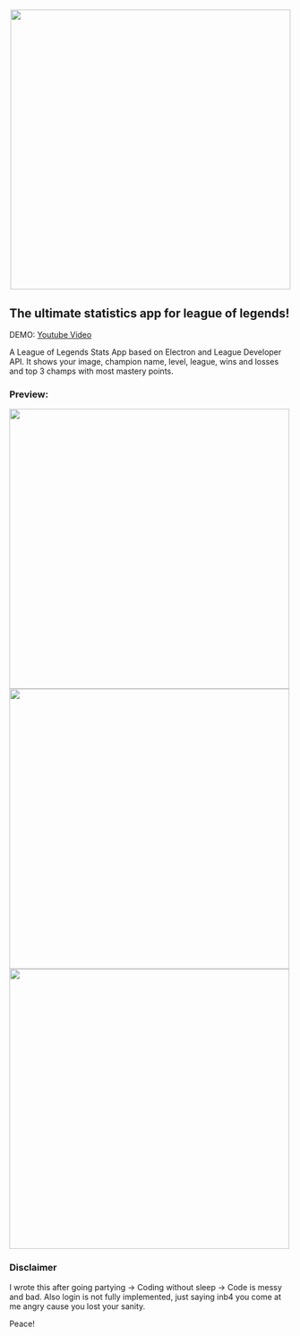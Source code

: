 <h1 align="center">
  <img src="https://i.imgur.com/goBt8z7.png" width="500">
</h1>

<h2>The ultimate statistics app for league of legends!</h2>

DEMO: <a href="https://youtu.be/lrw8r1CESW8?t=28s">Youtube Video</a>

A League of Legends Stats App based on Electron and League Developer API.
It shows your image, champion name, level, league, wins and losses and top 3 champs with most mastery points.

<h3>Preview: </h3>
<img src="https://i.imgur.com/oz8VHVJ.png" width="500">
<img src="https://i.imgur.com/srxNJAb.png" width="500">
<img src="https://i.imgur.com/IIcNZdP.jpg" width="500">

<h3> Disclaimer </h3>
I wrote this after going partying -> Coding without sleep -> Code is messy and bad.
Also login is not fully implemented, just saying inb4 you come at me angry cause you lost your sanity.

Peace!

